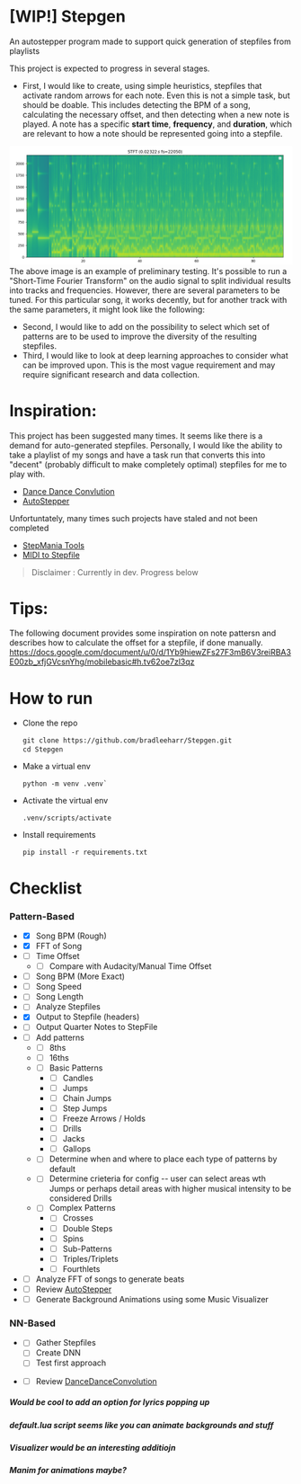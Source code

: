 # [WIP!] Stepgen
An autostepper program made to support quick generation of stepfiles from playlists

This project is expected to progress in several stages. 

* First, I would like to create, using simple heuristics, stepfiles that activate random arrows for each note. Even this is not a simple task, but should be doable. This includes detecting the BPM of a song, calculating the necessary offset, and then detecting when a new note is played. A note has a specific **start time**, **frequency**, and **duration**, which are relevant to how a note should be represented going into a stepfile. 
  
![Short Time Fourier Transform of a Music File, Showing Rough Display of Notes](STFT_test1.png)
The above image is an example of preliminary testing. It's possible to run a "Short-Time Fourier Transform" on the audio signal to split individual results into tracks and frequencies. However, there are several parameters to be tuned. For this particular song, it works decently, but for another track with the same parameters, it might look like the following:

* Second, I would like to add on the possibility to select which set of patterns are to be used to improve the diversity of the resulting stepfiles.
* Third, I would like to look at deep learning approaches to consider what can be improved upon. This is the most vague requirement and may require significant research and data collection.
  

# Inspiration:
This project has been suggested many times. It seems like there is a demand for auto-generated stepfiles. Personally, I would like the ability to take a playlist of my songs and have a task run that converts this into "decent" (probably difficult to make completely optimal) stepfiles for me to play with.
* [Dance Dance Convlution](https://github.com/chrisdonahue/ddc)
* [AutoStepper](https://github.com/phr00t/AutoStepper)

Unfortuntately, many times such projects have staled and not been completed
* [StepMania Tools](https://github.com/jjaquinta/StepManiaTools)
* [MIDI to Stepfile](https://www.reddit.com/r/Stepmania/comments/5n0snz/progress_on_midi_to_stepfile/)

> Disclaimer : Currently in dev. Progress below

# Tips:

The following document provides some inspiration on note pattersn and describes how to calculate the offset for a stepfile, if done manually.
https://docs.google.com/document/u/0/d/1Yb9hiewZFs27F3mB6V3reiRBA3E00zb_xfjGVcsnYhg/mobilebasic#h.tv62oe7zl3qz



# How to run
* Clone the repo
  ```shell
  git clone https://github.com/bradleeharr/Stepgen.git
  cd Stepgen
  ```
* Make a virtual env
  ```shell
  python -m venv .venv`
  ```
* Activate the virtual env
  ```shell
  .venv/scripts/activate
  ``` 
* Install requirements
  ```
  pip install -r requirements.txt
  ``` 



# Checklist

### Pattern-Based
* - [x] Song BPM (Rough)
* - [x] FFT of Song
* - [ ] Time Offset
   * - [ ] Compare with Audacity/Manual Time Offset 
* - [ ] Song BPM (More Exact)
* - [ ] Song Speed
* - [ ] Song Length
* - [ ] Analyze Stepfiles
* - [x] Output to Stepfile (headers)
* - [ ] Output Quarter Notes to StepFile
* - [ ] Add patterns
  * - [ ] 8ths   
  * - [ ] 16ths
  * - [ ] Basic Patterns
    *  - [ ]  Candles
    *  - [ ]  Jumps
    *  - [ ] Chain Jumps
    *  - [ ] Step Jumps
    *  - [ ] Freeze Arrows / Holds
    *  - [ ] Drills
    *  - [ ] Jacks
    *  - [ ] Gallops
  * - [ ] Determine when and where to place each type of patterns by default
  * - [ ] Determine crieteria for config -- user can select areas wth Jumps or perhaps detail areas with higher musical intensity to be considered Drills
  * - [ ] Complex Patterns
    *  - [ ]  Crosses
    *  - [ ]  Double Steps
    *  - [ ]  Spins
    *  - [ ]  Sub-Patterns
    *  - [ ]  Triples/Triplets
    *  - [ ]  Fourthlets

* - [ ] Analyze FFT of songs to generate beats
* - [ ] Review [AutoStepper](https://github.com/phr00t/AutoStepper)
* - [ ] Generate Background Animations using some Music Visualizer

### NN-Based
* - [ ] Gather Stepfiles
  - [ ] Create DNN
  - [ ] Test first approach
 
* - [ ] Review [DanceDanceConvolution](https://github.com/chrisdonahue/ddc)






##### Would be cool to add an option for lyrics popping up
##### default.lua script seems like you can animate backgrounds and stuff
##### Visualizer would be an interesting additiojn
##### Manim for animations maybe?
